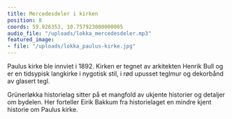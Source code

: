 ```yaml
---
title: Mercedesdeler i kirken
position: 8
coords: 59.926353, 10.757923000000005
audio_file: "/uploads/lokka_mercedesdeler.mp3"
featured_image:
- file: "/uploads/lokka_paulus-kirke.jpg"
---
```


Paulus kirke ble innviet i 1892. Kirken er tegnet av arkitekten Henrik Bull og er en tidsypisk langkirke i nygotisk stil, i rød upusset teglmur og dekorbånd av glasert tegl.

Grünerløkka historielag sitter på et mangfold av ukjente historier og detaljer om bydelen. Her forteller Eirik Bakkum fra historielaget en mindre kjent historie om Paulus kirke.